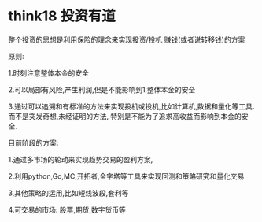 # think18 投资有道

整个投资的思想是利用保险的理念来实现投资/投机 赚钱(或者说转移钱)的方案

原则:

1.时刻注意整体本金的安全

2.可以局部有风险,产生利润,但是不能影响到1:整体本金的安全

3.通过可以追溯和有标准的方法来实现投机或投机,比如计算机,数据和量化等工具. 
而不是突发奇想,未经证明的方法, 特别是不能为了追求高收益而影响到本金的安全.


目前阶段的方案:

1.通过多市场的轮动来实现趋势交易的盈利方案,

2.利用python,Go,MC,开拓者,金字塔等工具来实现回测和策略研究和量化交易

3,其他策略的运用,比如短线波段,套利等

4.可交易的市场: 股票,期货,数字货币等

